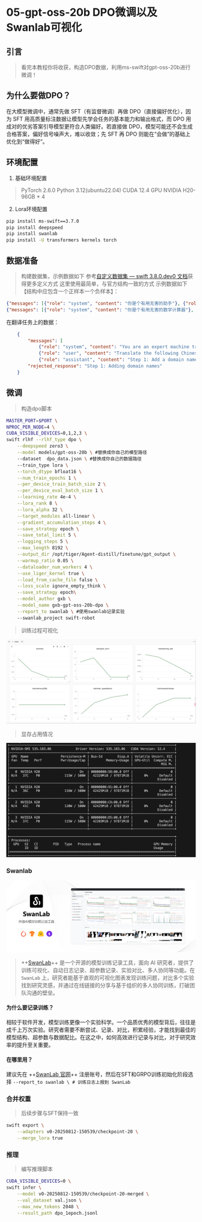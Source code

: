 # 05-gpt-oss-20b DPO微调以及Swanlab可视化

## 引言

> 看完本教程你将收获，构造DPO数据，利用ms-swift对gpt-oss-20b进行微调！

## 为什么要做DPO？

在大模型微调中，通常先做 SFT（有监督微调）再做 DPO（直接偏好优化），因为 SFT 用高质量标注数据让模型先学会任务的基本能力和输出格式，而 DPO 用成对的优劣答案引导模型更符合人类偏好。若直接做 DPO，模型可能还不会生成合格答案，偏好信号噪声大，难以收敛；先 SFT 再 DPO 则能在“会做”的基础上优化到“做得好”。

## 环境配置

1. 基础环境配置
	

> PyTorch 2.6.0
> Python 3.12(ubuntu22.04)
> CUDA 12.4
> GPU NVIDIA H20-96GB \* 4

2. Lora环境配置
	

```Bash
pip install ms-swift==3.7.0
pip install deepspeed
pip install swanlab
pip install -U transformers kernels torch
```

## 数据准备

> 构建数据集，示例数据如下
> 参考[自定义数据集 — swift 3.8.0.dev0 文档](https://swift.readthedocs.io/zh-cn/latest/Customization/%E8%87%AA%E5%AE%9A%E4%B9%89%E6%95%B0%E6%8D%AE%E9%9B%86.html)获得更多定义方式
> 这里使用最简单，与官方结构一致的方式
> 示例数据如下【结构中应包含一个正样本一个负样本】：

```JSON
{"messages": [{"role": "system", "content": "你是个有用无害的助手"}, {"role": "user", "content": "告诉我明天的天气"}, {"role": "assistant", "content": "明天天气晴朗"}], "rejected_response": "我不知道"}
{"messages": [{"role": "system", "content": "你是个有用无害的数学计算器"}, {"role": "user", "content": "1+1等于几"}, {"role": "assistant", "content": "等于2"}, {"role": "user", "content": "再加1呢"}, {"role": "assistant", "content": "等于3"}], "rejected_response": "我不知道"}
```

在翻译任务上的数据：

```JSON
    {
        "messages": [
            {"role": "system", "content": "You are an expert machine translation specialist in the field of Technical Writing, highly proficient in translating from Chinese to English."}, 
            {"role": "user", "content": "Translate the following Chinese text to English: 步骤一：添加域名"}, 
            {"role": "assistant", "content": "Step 1: Add a domain name"}], 
        "rejected_response": "Step 1: Adding domain names"
    }
```

## 微调

> 构造dpo脚本

```Bash
MASTER_PORT=$PORT \
NPROC_PER_NODE=4 \
CUDA_VISIBLE_DEVICES=0,1,2,3 \
swift rlhf --rlhf_type dpo \
    --deepspeed zero3 \
    --model models/gpt-oss-20b \ #替换成你自己的模型路径
    --dataset  dpo_data.json \ #替换成你自己的数据路径
    --train_type lora \
    --torch_dtype bfloat16 \
    --num_train_epochs 1 \
    --per_device_train_batch_size 2 \
    --per_device_eval_batch_size 1 \
    --learning_rate 4e-4 \
    --lora_rank 8 \
    --lora_alpha 32 \
    --target_modules all-linear \
    --gradient_accumulation_steps 4 \
    --save_strategy epoch \
    --save_total_limit 5 \
    --logging_steps 5 \
    --max_length 8192 \
    --output_dir /opt/tiger/Agent-distill/finetune/gpt_output \
    --warmup_ratio 0.05 \
    --dataloader_num_workers 4 \
    --use_liger_kernel true \
    --load_from_cache_file false \
    --loss_scale ignore_empty_think \
    --save_strategy epoch\
    --model_author gxb \
    --model_name gxb-gpt-oss-20b-dpo \
    --report_to swanlab \ #使用swanlab记录实验
    --swanlab_project swift-robot
```

> 训练过程可视化

![](./images/5-0.png)

> 显存占用情况

![](./images/5-1.png)

### Swanlab

![](./images/5-2.png)

> ++[SwanLab](https://github.com/swanhubx/swanlab)++ 是一个开源的模型训练记录工具，面向 AI 研究者，提供了训练可视化、自动日志记录、超参数记录、实验对比、多人协同等功能。在 `SwanLab` 上，研究者能基于直观的可视化图表发现训练问题，对比多个实验找到研究灵感，并通过在线链接的分享与基于组织的多人协同训练，打破团队沟通的壁垒。

#### 为什么要记录训练？

相较于软件开发，模型训练更像一个实验科学。一个品质优秀的模型背后，往往是成千上万次实验。研究者需要不断尝试、记录、对比，积累经验，才能找到最佳的模型结构、超参数与数据配比。在这之中，如何高效进行记录与对比，对于研究效率的提升至关重要。

#### 在哪里用？

建议先在 ++[SwanLab 官网](https://swanlab.cn/)++ 注册账号，然后在SFT和GRPO训练初始化阶段选择
`--report_to swanlab \ # 训练日志上报到 SwanLab`

### 合并权重

> 后续步骤与SFT保持一致

```Bash
swift export \
    --adapters v0-20250812-150539/checkpoint-20 \
    --merge_lora true
```

### 推理

> 编写推理脚本

```Bash
CUDA_VISIBLE_DEVICES=0 \
swift infer \
    --model v0-20250812-150539/checkpoint-20-merged \
    --val_dataset val.json \
    --max_new_tokens 2048 \
    --result_path dpo_1epoch.jsonl
```
